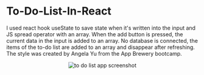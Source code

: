 # To-Do-List-In-React
I used react hook useState to save state when it's written into the input and JS spread operator with an array. When the add button is pressed, the current data in the input is
added to an array.
No database is connected, the items of the to-do list are added to an array and disappear after refreshing. 
The style was created by Angela Yu from the App Brewery bootcamp. 

<p align="center">
  <img src="https://drive.google.com/uc?export=view&id=1btNqiR-nux4qLjy26sRtuyvbeTUeD-uz" alt="to do list app screenshot">
  
</p>


